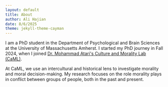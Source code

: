 ```yaml
---
layout: default
title: About
author: Ali Hajian
date: 8/6/2025
theme: jekyll-theme-cayman
---
```


I am a PhD student in the Department of Psychological and Brain Sciences at the University of Massachusetts Amherst. I started my PhD journey in Fall 2024, when I joined [Dr. Mohammad Atari's Culture and Morality Lab (CaML)](https://websites.umass.edu/matari/?_gl=1%2A9n0qgu%2A_gcl_au%2AMTYwNzgxNzQyNy4xNzU0NjA2NjA2%2A_ga%2AMTAzODg0NzM2OC4xNzU0NjA2NjA2%2A_ga_21RLS0L7EB%2AczE3NTQ2MDY2MDUkbzEkZzAkdDE3NTQ2MDY2MDUkajYwJGwwJGgw).

At CaML, we use an intercultural and historical lens to investigate morality and moral decision-making. My research focuses on the role morality plays in conflict between groups of people, both in the past and present.